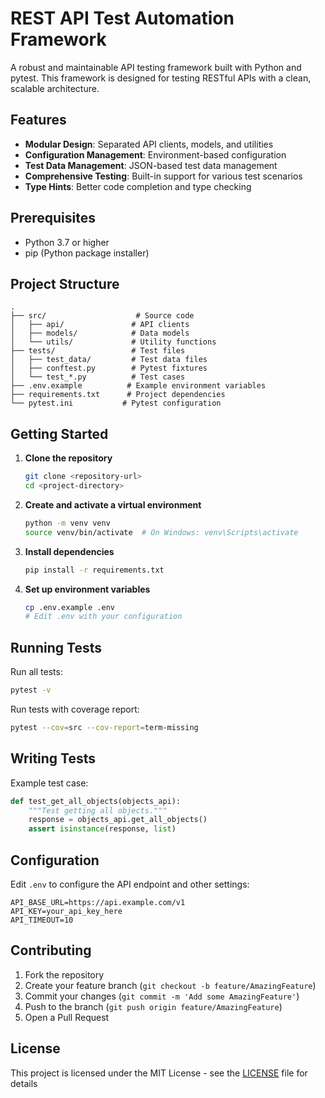 # REST API Test Automation Framework

A robust and maintainable API testing framework built with Python and pytest. This framework is designed for testing RESTful APIs with a clean, scalable architecture.

## Features

- **Modular Design**: Separated API clients, models, and utilities
- **Configuration Management**: Environment-based configuration
- **Test Data Management**: JSON-based test data management
- **Comprehensive Testing**: Built-in support for various test scenarios
- **Type Hints**: Better code completion and type checking

## Prerequisites

- Python 3.7 or higher
- pip (Python package installer)

## Project Structure

```
.
├── src/                    # Source code
│   ├── api/               # API clients
│   ├── models/            # Data models
│   └── utils/             # Utility functions
├── tests/                 # Test files
│   ├── test_data/         # Test data files
│   ├── conftest.py        # Pytest fixtures
│   └── test_*.py          # Test cases
├── .env.example          # Example environment variables
├── requirements.txt      # Project dependencies
└── pytest.ini           # Pytest configuration
```

## Getting Started

1. **Clone the repository**
   ```bash
   git clone <repository-url>
   cd <project-directory>
   ```

2. **Create and activate a virtual environment**
   ```bash
   python -m venv venv
   source venv/bin/activate  # On Windows: venv\Scripts\activate
   ```

3. **Install dependencies**
   ```bash
   pip install -r requirements.txt
   ```

4. **Set up environment variables**
   ```bash
   cp .env.example .env
   # Edit .env with your configuration
   ```

## Running Tests

Run all tests:
```bash
pytest -v
```

Run tests with coverage report:
```bash
pytest --cov=src --cov-report=term-missing
```

## Writing Tests

Example test case:

```python
def test_get_all_objects(objects_api):
    """Test getting all objects."""
    response = objects_api.get_all_objects()
    assert isinstance(response, list)
```

## Configuration

Edit `.env` to configure the API endpoint and other settings:

```
API_BASE_URL=https://api.example.com/v1
API_KEY=your_api_key_here
API_TIMEOUT=10
```

## Contributing

1. Fork the repository
2. Create your feature branch (`git checkout -b feature/AmazingFeature`)
3. Commit your changes (`git commit -m 'Add some AmazingFeature'`)
4. Push to the branch (`git push origin feature/AmazingFeature`)
5. Open a Pull Request

## License

This project is licensed under the MIT License - see the [LICENSE](LICENSE) file for details
